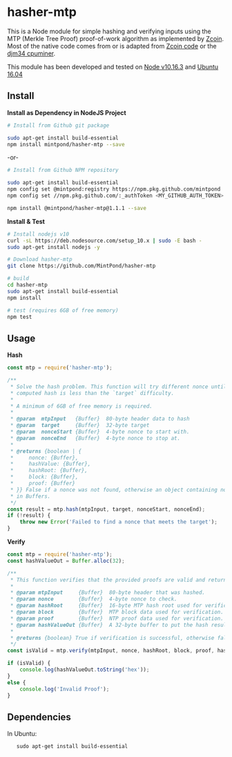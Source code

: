 hasher-mtp
==========

This is a Node module for simple hashing and verifying inputs using the
MTP (Merkle Tree Proof) proof-of-work algorithm as implemented by [Zcoin](https://zcoin.io). 
Most of the native code comes from or is adapted from [Zcoin code](https://github.com/zcoinofficial/zcoin) 
or the [djm34 cpuminer](https://github.com/zcoinofficial/cpuminer).

This module has been developed and tested on [Node v10.16.3](https://nodejs.org/) and [Ubuntu 16.04](http://releases.ubuntu.com/16.04/)

## Install ##
__Install as Dependency in NodeJS Project__
```bash
# Install from Github git package

sudo apt-get install build-essential
npm install mintpond/hasher-mtp --save
```
-or-
```bash
# Install from Github NPM repository

sudo apt-get install build-essential
npm config set @mintpond:registry https://npm.pkg.github.com/mintpond
npm config set //npm.pkg.github.com/:_authToken <MY_GITHUB_AUTH_TOKEN>

npm install @mintpond/hasher-mtp@1.1.1 --save
```

__Install & Test__
```bash
# Install nodejs v10
curl -sL https://deb.nodesource.com/setup_10.x | sudo -E bash -
sudo apt-get install nodejs -y

# Download hasher-mtp
git clone https://github.com/MintPond/hasher-mtp

# build
cd hasher-mtp
sudo apt-get install build-essential
npm install

# test (requires 6GB of free memory)
npm test
``` 

## Usage ##
__Hash__
```js
const mtp = require('hasher-mtp');

/**
 * Solve the hash problem. This function will try different nonce until it finds one such that the
 * computed hash is less than the `target` difficulty.
 * 
 * A minimum of 6GB of free memory is required.
 *
 * @param  mtpInput   {Buffer}  80-byte header data to hash
 * @param  target     {Buffer}  32-byte target
 * @param  nonceStart {Buffer}  4-byte nonce to start with.
 * @param  nonceEnd   {Buffer}  4-byte nonce to stop at.
 *
 * @returns {boolean | {
 *     nonce: {Buffer},
 *     hashValue: {Buffer},
 *     hashRoot: {Buffer},
 *     block: {Buffer},
 *     proof: {Buffer}
 * }} False if a nonce was not found, otherwise an object containing nonce and MTP proofs
 * in Buffers.
 */
const result = mtp.hash(mtpInput, target, nonceStart, nonceEnd);
if (!result) {
    throw new Error('Failed to find a nonce that meets the target');
}
```

__Verify__
```js
const mtp = require('hasher-mtp');
const hashValueOut = Buffer.alloc(32);

/**
 * This function verifies that the provided proofs are valid and returns the hash value.
 *
 * @param mtpInput     {Buffer}  80-byte header that was hashed.
 * @param nonce        {Buffer}  4-byte nonce to check.
 * @param hashRoot     {Buffer}  16-byte MTP hash root used for verification.
 * @param block        {Buffer}  MTP block data used for verification.
 * @param proof        {Buffer}  NTP proof data used for verification.
 * @param hashValueOut {Buffer}  A 32-byte buffer to put the hash result into.
 *
 * @returns {boolean} True if verification is successful, otherwise false.
 */
const isValid = mtp.verify(mtpInput, nonce, hashRoot, block, proof, hashValueOut);

if (isValid) {
    console.log(hashValueOut.toString('hex'));
}
else {
    console.log('Invalid Proof');
}
```

## Dependencies ##
In Ubuntu:
```
   sudo apt-get install build-essential
```